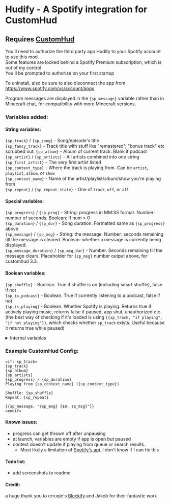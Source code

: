 # Hudify - A Spotify integration for CustomHud
## Requires [CustomHud](https://modrinth.com/mod/customhud)


You'll need to authorize the third party app Hudify to your Spotify account to use this mod.   
Some features are locked behind a Spotify Premium subscription, which is out of my control  
You'll be prompted to authorize on your first startup

To uninstall, also be sure to also disconnect the app from https://www.spotify.com/us/account/apps

Program messages are displayed in the `{sp_message}` variable rather than in Minecraft chat, for compatibility with more Minecraft versions.

### Variables added:
#### String variables:
`{sp_track}` / `{sp_song}` - Song/episode's title  
`{sp_fancy_track}` - Track title with stuff like "remastered", "bonus track" etc scrubbed out.
`{sp_album}` - Album of current track. Blank if podcast  
`{sp_artist}` / `{sp_artists}` - All artists combined into one string  
`{sp_first_artist}` - The very first artist listed  
`{sp_context_type}` - Where the track is playing from. Can be `artist`, `playlist`, `album`, or `show`  
`{sp_context_name}` - Name of the artist/playlist/album/show you're playing from  
`{sp_repeat}` / `{sp_repeat_state}` - One of `track`, `off`, or `all`  

#### Special variables:
`{sp_progress}` / `{sp_prog}` - String: progress in MM:SS format. Number: number of seconds. Boolean: If num > 0  
`{sp_duration}` / `{sp_dur}`  - Song duration. Formatted same as `{sp_progress}` above  
`{sp_message}` / `{sp_msg}` -  String: the message. Number: seconds remaining till the message is cleared. Boolean: whether a message is currently being displayed.  
`{sp_message_duration}` / `{sp_msg_dur}` - Number. Seconds remaining till the message clears. Placeholder for `{sp_msg}` number output above, for customhud 3.3.

#### Boolean variables:
`{sp_shuffle}` - Boolean. True if shuffle is on (including smart shuffle), false if not  
`{sp_is_podcast}` - Boolean. True if currently listening to a podcast, false if not  
`{sp_is_playing}` - Boolean. Whether Spotify is playing. Returns true if actively playing music, returns false if paused, app shut, unauthorized etc.  
(the best way of checking if it's loaded is using `{{sp_track, "if playing", "if not playing"}}`,
which checks whether `sp_track` exists. Useful because it returns true while paused)    
<details>
<summary>Internal variables</summary>

These were added by me for debugging, I can't think of any reason you'd need them, but you can use them if you like   
`{sp_device_id}` - ID of device. Gibberish string of random digits  
`{sp_device_name}` - What you named the device you're playing from  
`{sp_device_is_active}` - Whether the device is active  

`{sp_status_code}` - Number. Status code from the header of the most recent Spotify API call.  
`{sp_status_string}` - String. Description of the status code according to [Spotify's docs](https://developer.spotify.com/documentation/web-api/concepts/api-calls)  
`{sp_is_authorized}` - Boolean. Whether currently authed with Spotify ~~in theory~~  

</details>



### Example CustomHud Config:
```
=if: sp_track=
{sp_track}
{sp_album}
{sp_artists}
{sp_progress} / {sp_duration}
Playing from {sp_context_name} ({sp_context_type})

Shuffle: {sp_shuffle}
Repeat: {sp_repeat}

{{sp_message, "{sp_msg} {$0, sp_msg}"}}
=endif=
```
#### Known issues:
- progress can get thrown off after unpausing
- at launch, variables are empty if app is open but paused
- context doesn't update if playing from queue or search results. 
  - Most likely a limitation of [Spotify's api](https://developer.spotify.com/documentation/web-api/reference/get-information-about-the-users-current-playback). I don't know if I can fix this

#### Todo list:
- add screenshots to readme

#### Credit:  
a huge thank you to erruqie's [Blockify](https://github.com/erruqie/Blockify) and Jakob for their fantastic work


